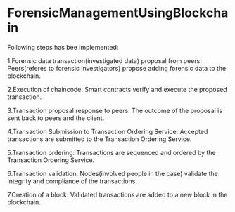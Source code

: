 # ForensicManagementUsingBlockchain

Following steps has bee implemented:

1.Forensic data transaction(investigated data) proposal from peers: Peers(referes to forensic investigators) propose adding forensic data to the blockchain.

2.Execution of chaincode: Smart contracts verify and execute the proposed transaction.

3.Transaction proposal response to peers: The outcome of the proposal is sent back to peers and the client.

4.Transaction Submission to Transaction Ordering Service: Accepted transactions are submitted to the Transaction Ordering Service.

5.Transaction ordering: Transactions are sequenced and ordered by the Transaction Ordering Service.

6.Transaction validation: Nodes(involved people in the case) validate the integrity and compliance of the transactions.

7.Creation of a block: Validated transactions are added to a new block in the blockchain.
